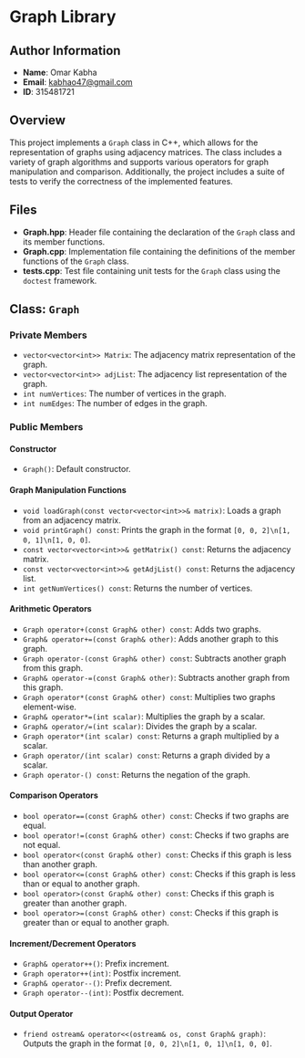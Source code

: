 # Graph Library

## Author Information

- **Name**: Omar Kabha
- **Email**: kabhao47@gmail.com
- **ID**: 315481721

## Overview

This project implements a `Graph` class in C++, which allows for the representation of graphs using adjacency matrices. The class includes a variety of graph algorithms and supports various operators for graph manipulation and comparison. Additionally, the project includes a suite of tests to verify the correctness of the implemented features.

## Files

- **Graph.hpp**: Header file containing the declaration of the `Graph` class and its member functions.
- **Graph.cpp**: Implementation file containing the definitions of the member functions of the `Graph` class.
- **tests.cpp**: Test file containing unit tests for the `Graph` class using the `doctest` framework.

## Class: `Graph`

### Private Members

- `vector<vector<int>> Matrix`: The adjacency matrix representation of the graph.
- `vector<vector<int>> adjList`: The adjacency list representation of the graph.
- `int numVertices`: The number of vertices in the graph.
- `int numEdges`: The number of edges in the graph.

### Public Members

#### Constructor

- `Graph()`: Default constructor.

#### Graph Manipulation Functions

- `void loadGraph(const vector<vector<int>>& matrix)`: Loads a graph from an adjacency matrix.
- `void printGraph() const`: Prints the graph in the format `[0, 0, 2]\n[1, 0, 1]\n[1, 0, 0]`.
- `const vector<vector<int>>& getMatrix() const`: Returns the adjacency matrix.
- `const vector<vector<int>>& getAdjList() const`: Returns the adjacency list.
- `int getNumVertices() const`: Returns the number of vertices.

#### Arithmetic Operators

- `Graph operator+(const Graph& other) const`: Adds two graphs.
- `Graph& operator+=(const Graph& other)`: Adds another graph to this graph.
- `Graph operator-(const Graph& other) const`: Subtracts another graph from this graph.
- `Graph& operator-=(const Graph& other)`: Subtracts another graph from this graph.
- `Graph operator*(const Graph& other) const`: Multiplies two graphs element-wise.
- `Graph& operator*=(int scalar)`: Multiplies the graph by a scalar.
- `Graph& operator/=(int scalar)`: Divides the graph by a scalar.
- `Graph operator*(int scalar) const`: Returns a graph multiplied by a scalar.
- `Graph operator/(int scalar) const`: Returns a graph divided by a scalar.
- `Graph operator-() const`: Returns the negation of the graph.

#### Comparison Operators

- `bool operator==(const Graph& other) const`: Checks if two graphs are equal.
- `bool operator!=(const Graph& other) const`: Checks if two graphs are not equal.
- `bool operator<(const Graph& other) const`: Checks if this graph is less than another graph.
- `bool operator<=(const Graph& other) const`: Checks if this graph is less than or equal to another graph.
- `bool operator>(const Graph& other) const`: Checks if this graph is greater than another graph.
- `bool operator>=(const Graph& other) const`: Checks if this graph is greater than or equal to another graph.

#### Increment/Decrement Operators

- `Graph& operator++()`: Prefix increment.
- `Graph operator++(int)`: Postfix increment.
- `Graph& operator--()`: Prefix decrement.
- `Graph operator--(int)`: Postfix decrement.

#### Output Operator

- `friend ostream& operator<<(ostream& os, const Graph& graph)`: Outputs the graph in the format `[0, 0, 2]\n[1, 0, 1]\n[1, 0, 0]`.
